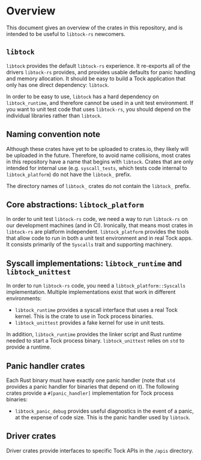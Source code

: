 Overview
======

This document gives an overview of the crates in this repository, and is
intended to be useful to `libtock-rs` newcomers.

## `libtock`

`libtock` provides the default `libtock-rs` experience. It re-exports all of the
drivers `libtock-rs` provides, and provides usable defaults for panic handling
and memory allocation. It should be easy to build a Tock application that only
has one direct dependency: `libtock`.

In order to be easy to use, `libtock` has a hard dependency on
`libtock_runtime`, and therefore cannot be used in a unit test environment. If
you want to unit test code that uses `libtock-rs`, you should depend on the
individual libraries rather than `libtock`.

## Naming convention note

Although these crates have yet to be uploaded to crates.io, they likely will be
uploaded in the future. Therefore, to avoid name collisions, most crates in this
repository have a name that begins with `libtock`. Crates that are only intended
for internal use (e.g. `syscall_tests`, which tests code internal to
`libtock_platform`) do not have the `libtock_` prefix.

The directory names of `libtock_` crates do not contain the `libtock_` prefix.

## Core abstractions: `libtock_platform`

In order to unit test `libtock-rs` code, we need a way to run `libtock-rs` on
our development machines (and in CI). Ironically, that means most crates in
`libtock-rs` are platform independent. `libtock_platform` provides the tools
that allow code to run in both a unit test environment and in real Tock apps. It
consists primarily of the `Syscalls` trait and supporting machinery.

## Syscall implementations: `libtock_runtime` and `libtock_unittest`

In order to run `libtock-rs` code, you need a `libtock_platform::Syscalls`
implementation. Multiple implementations exist that work in different
environments:

* `libtock_runtime` provides a syscall interface that uses a real Tock kernel.
  This is the crate to use in Tock process binaries.
* `libtock_unittest` provides a fake kernel for use in unit tests.

In addition, `libtock_runtime` provides the linker script and Rust runtime
needed to start a Tock process binary. `libtock_unittest` relies on `std` to
provide a runtime.

## Panic handler crates

Each Rust binary must have exactly one panic handler (note that `std` provides a
panic handler for binaries that depend on it). The following crates provide a
`#[panic_handler]` implementation for Tock process binaries:

* `libtock_panic_debug` provides useful diagnostics in the event of a panic, at
  the expense of code size. This is the panic handler used by `libtock`.

## Driver crates

Driver crates provide interfaces to specific Tock APIs in the `/apis` directory.
